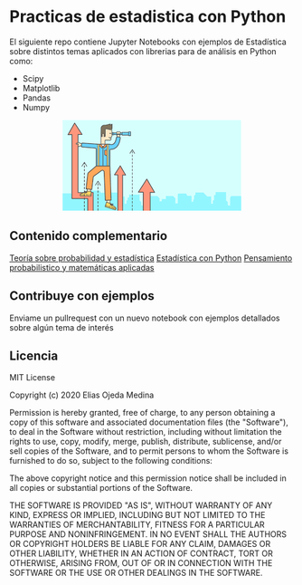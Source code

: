 # Practicas de estadistica con Python

El siguiente repo contiene Jupyter Notebooks con ejemplos de Estadística sobre distintos temas aplicados con librerias para de análisis en Python como:

* Scipy
* Matplotlib
* Pandas
* Numpy

<div align="center">
  <img src="img/stats.png">
</div>

## Contenido complementario

[Teoría sobre probabilidad y estadística](https://github.com/eocode/Love-Data-with-Python-SQL-R-Scala/tree/master/learn/Matematicas/pye)
[Estadística con Python](https://github.com/eocode/Love-Data-with-Python-SQL-R-Scala/tree/master/learn/DataScience/StatsAndDataAnalysis)
[Pensamiento probabilistico y matemáticas aplicadas](https://github.com/eocode/Love-Data-with-Python-SQL-R-Scala/tree/master/learn/DataScience/Matematicas%20Aplicadas)

## Contribuye con ejemplos

Enviame un pullrequest con un nuevo notebook con ejemplos detallados sobre algún tema de interés

## Licencia

MIT License

Copyright (c) 2020 Elias Ojeda Medina

Permission is hereby granted, free of charge, to any person obtaining a copy
of this software and associated documentation files (the "Software"), to deal
in the Software without restriction, including without limitation the rights
to use, copy, modify, merge, publish, distribute, sublicense, and/or sell
copies of the Software, and to permit persons to whom the Software is
furnished to do so, subject to the following conditions:

The above copyright notice and this permission notice shall be included in all
copies or substantial portions of the Software.

THE SOFTWARE IS PROVIDED "AS IS", WITHOUT WARRANTY OF ANY KIND, EXPRESS OR
IMPLIED, INCLUDING BUT NOT LIMITED TO THE WARRANTIES OF MERCHANTABILITY,
FITNESS FOR A PARTICULAR PURPOSE AND NONINFRINGEMENT. IN NO EVENT SHALL THE
AUTHORS OR COPYRIGHT HOLDERS BE LIABLE FOR ANY CLAIM, DAMAGES OR OTHER
LIABILITY, WHETHER IN AN ACTION OF CONTRACT, TORT OR OTHERWISE, ARISING FROM,
OUT OF OR IN CONNECTION WITH THE SOFTWARE OR THE USE OR OTHER DEALINGS IN THE
SOFTWARE.
